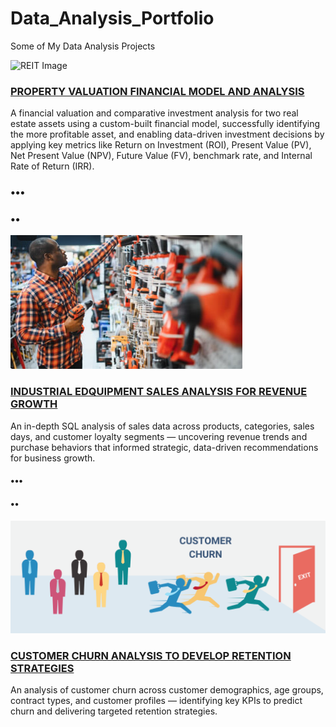 # Data_Analysis_Portfolio
Some of My Data Analysis Projects


![REIT Image](https://github.com/JB-Obi/Property_Valuation_Financial_Model/blob/main/REIT%20Image.jpg)
### [PROPERTY VALUATION FINANCIAL MODEL AND ANALYSIS](https://github.com/Gracefullcst/Property_Valuation_Financial_Model)
A financial valuation and comparative investment analysis for two real estate assets using a custom-built financial model, successfully identifying the more profitable asset, and enabling data-driven investment decisions by applying key metrics like Return on Investment (ROI), Present Value (PV), Net Present Value (NPV), Future Value (FV), benchmark rate, and Internal Rate of Return (IRR).

### •••
### ••

![Equipment Sales Screenshot](https://github.com/JB-Obi/Industrial_Equipment_Sales_Analysis/blob/main/Equipment%20Sales.jpg)
### [INDUSTRIAL EDQUIPMENT SALES ANALYSIS FOR REVENUE GROWTH](https://github.com/JB-Obi/Industrial_Equipment_Sales_Analysis)
An in-depth SQL analysis of sales data across products, categories, sales days, and customer loyalty segments — uncovering revenue trends and purchase behaviors that informed strategic, data-driven recommendations for business growth.

#### •••
#### ••

![Customer Churn Image](https://github.com/JB-Obi/Customer_Churn_Analysis/blob/main/Customer%20churn%20image.png)
### [CUSTOMER CHURN ANALYSIS TO DEVELOP RETENTION STRATEGIES](https://github.com/JB-Obi/Customer_Churn_Analysis)
An analysis of customer churn across customer demographics, age groups, contract types, and customer profiles — identifying key KPIs to predict churn and delivering targeted retention strategies.
